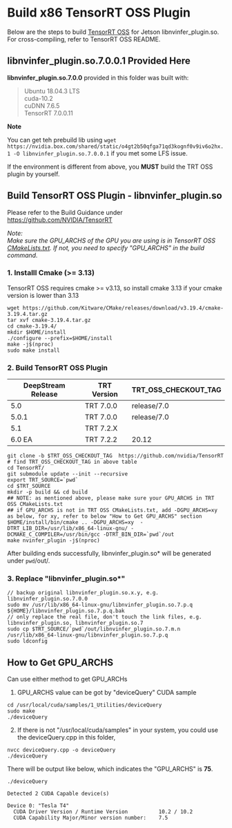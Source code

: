 # Build x86 TensorRT OSS Plugin

Below are the steps to build [TensorRT OSS](https://github.com/NVIDIA/TensorRT)  for Jetson libnvinfer_plugin.so. For cross-compiling, refer to TensorRT OSS README.

## libnvinfer_plugin.so.7.0.0.1 Provided Here

 **libnvinfer_plugin.so.7.0.0** provided in this folder was built with:

> Ubuntu 18.04.3 LTS  
> cuda-10.2  
> cuDNN 7.6.5  
> TensorRT 7.0.0.11

**Note**

You can get teh prebuild lib using `wget https://nvidia.box.com/shared/static/o4gt2b50qfga71qd3kognf0v9iv6o2hx.1 -O libnvinfer_plugin.so.7.0.0.1` if you met some LFS issue.

If the environment is different from above, you **MUST** build the TRT OSS plugin by yourself. 

## Build TensorRT OSS Plugin - libnvinfer_plugin.so

Please refer to the Build Guidance under https://github.com/NVIDIA/TensorRT

*Note:*  
*Make sure the GPU_ARCHS of the GPU you are using is in TensorRT OSS [CMakeLists.txt](https://github.com/NVIDIA/TensorRT/blob/master/CMakeLists.txt#L84). If not, you need to specify "GPU_ARCHS" in the build command.*

### 1. Installl Cmake (>= 3.13)

TensorRT OSS requires cmake >= v3.13, so install cmake 3.13 if your cmake version is lower than 3.13

```
wget https://github.com/Kitware/CMake/releases/download/v3.19.4/cmake-3.19.4.tar.gz
tar xvf cmake-3.19.4.tar.gz
cd cmake-3.19.4/
mkdir $HOME/install
./configure --prefix=$HOME/install
make -j$(nproc)
sudo make install
```

### 2. Build TensorRT OSS Plugin
| DeepStream Release  | TRT Version     | TRT_OSS_CHECKOUT_TAG  |
| ------------------- | --------------- | --------------------- |
| 5.0                 | TRT 7.0.0       | release/7.0           |
| 5.0.1               | TRT 7.0.0       | release/7.0           |
| 5.1                 | TRT 7.2.X       |                       |
| 6.0 EA              | TRT 7.2.2       | 20.12                 |


```
git clone -b $TRT_OSS_CHECKOUT_TAG  https://github.com/nvidia/TensorRT   # find TRT_OSS_CHECKOUT_TAG in above table
cd TensorRT/
git submodule update --init --recursive
export TRT_SOURCE=`pwd`
cd $TRT_SOURCE
mkdir -p build && cd build
## NOTE: as mentioned above, please make sure your GPU_ARCHS in TRT OSS CMakeLists.txt
## if GPU_ARCHS is not in TRT OSS CMakeLists.txt, add -DGPU_ARCHS=xy as below, for xy, refer to below "How to Get GPU_ARCHS" section
$HOME/install/bin/cmake .. -DGPU_ARCHS=xy  -DTRT_LIB_DIR=/usr/lib/x86_64-linux-gnu/ -DCMAKE_C_COMPILER=/usr/bin/gcc -DTRT_BIN_DIR=`pwd`/out
make nvinfer_plugin -j$(nproc)
```

After building ends successfully, libnvinfer_plugin.so* will be generated under `pwd`/out/.

### 3. Replace "libnvinfer_plugin.so*"

```
// backup original libnvinfer_plugin.so.x.y, e.g. libnvinfer_plugin.so.7.0.0
sudo mv /usr/lib/x86_64-linux-gnu/libnvinfer_plugin.so.7.p.q ${HOME}/libnvinfer_plugin.so.7.p.q.bak
// only replace the real file, don't touch the link files, e.g. libnvinfer_plugin.so, libnvinfer_plugin.so.7
sudo cp $TRT_SOURCE/`pwd`/out/libnvinfer_plugin.so.7.m.n  /usr/lib/x86_64-linux-gnu/libnvinfer_plugin.so.7.p.q
sudo ldconfig
```

## How to Get GPU_ARCHS

Can use either method to get GPU_ARCHs
1. GPU_ARCHS value can be got by "deviceQuery" CUDA sample 

```
cd /usr/local/cuda/samples/1_Utilities/deviceQuery
sudo make
./deviceQuery
```

2. If there is not "/usr/local/cuda/samples" in your system, you could use the deviceQuery.cpp in this folder,

```
nvcc deviceQuery.cpp -o deviceQuery
./deviceQuery
```

There will be output like below, which indicates the "GPU_ARCHS" is **75**.

```
./deviceQuery

Detected 2 CUDA Capable device(s)

Device 0: "Tesla T4"
  CUDA Driver Version / Runtime Version          10.2 / 10.2
  CUDA Capability Major/Minor version number:    7.5
```

